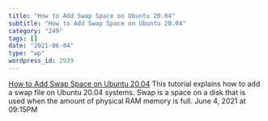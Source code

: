 ```yaml
---
title: "How to Add Swap Space on Ubuntu 20.04"
subtitle: "How to Add Swap Space on Ubuntu 20.04"
category: "249"
tags: []
date: "2021-06-04"
type: "wp"
wordpress_id: 2939
---
```

[ How to Add Swap Space on Ubuntu 20.04](https://linuxize.com/post/how-to-add-swap-space-on-ubuntu-20-04/)
 This tutorial explains how to add a swap file on Ubuntu 20.04 systems. Swap is a space on a disk that is used when the amount of physical RAM memory is full.
June 4, 2021 at 09:15PM